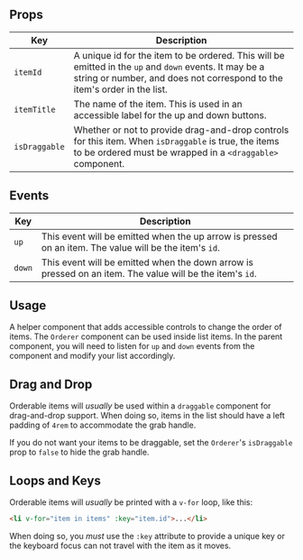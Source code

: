 ## Props

| Key | Description |
| --- | --- |
| `itemId` | A unique id for the item to be ordered. This will be emitted in the `up` and `down` events. It may be a string or number, and does not correspond to the item's order in the list. |
| `itemTitle` | The name of the item. This is used in an accessible label for the up and down buttons. |
| `isDraggable` | Whether or not to provide drag-and-drop controls for this item. When `isDraggable` is true, the items to be ordered must be wrapped in a `<draggable>` component. |

## Events

| Key | Description |
| --- | --- |
| `up` | This event will be emitted when the up arrow is pressed on an item. The value will be the item's `id`. |
| `down` | This event will be emitted when the down arrow is pressed on an item. The value will be the item's `id`. |

## Usage

A helper component that adds accessible controls to change the order of items. The `Orderer` component can be used inside list items. In the parent component, you will need to listen for `up` and `down` events from the component and modify your list accordingly.

## Drag and Drop

Orderable items will _usually_ be used within a `draggable` component for drag-and-drop support. When doing so, items in the list should have a left padding of `4rem` to accommodate the grab handle.

If you do not want your items to be draggable, set the `Orderer`'s `isDraggable` prop to `false` to hide the grab handle.

## Loops and Keys

Orderable items will _usually_ be printed with a `v-for` loop, like this:

```html
<li v-for="item in items" :key="item.id">...</li>
```

When doing so, you _must_ use the `:key` attribute to provide a unique key or the keyboard focus can not travel with the item as it moves.
